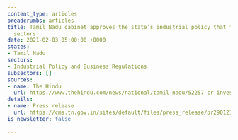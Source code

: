 ```yaml
---
content_type: articles
breadcrumbs: articles
title: Tamil Nadu cabinet approves the state’s industrial policy that focuses on sunrise
  sectors
date: 2021-02-03 05:00:00 +0000
states:
- Tamil Nadu
sectors:
- Industrial Policy and Business Regulations
subsectors: []
sources:
- name: The Hindu
  url: https://www.thehindu.com/news/national/tamil-nadu/52257-cr-investment-proposals-cleared/article33700198.ece
details:
- name: Press release
  url: https://cms.tn.gov.in/sites/default/files/press_release/pr290121_e_65.pdf
is_newsletter: false

---
```


